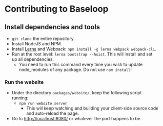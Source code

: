 # Contributing to Baseloop

## Install dependencies and tools

- `git clone` the entire repository.
- Install NodeJS and NPM.
- Install [Lerna](https://github.com/lerna/lerna/) and Webpack: `npm install -g lerna webpack webpack-cli`.
- Run at the root level: `lerna bootstrap --hoist`. This will install and set up all dependencies.
  - You need to run this command every time you wish to update node_modules of any package. Do not use `npm install`!

### Run the website

- Under the directory `packages/website/`, keep the following script running:
  - `npm run website:server`
    - This will keep watching and building your client-side source code and auto-reload the page.
- Go to [http://localhost:8080/](http://localhost:8080/) or whatever the port happens to be.

